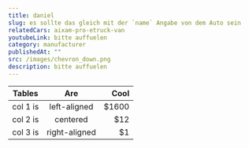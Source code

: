 ```yaml
---
title: daniel
slug: es sollte das gleich mit der `name` Angabe von dem Auto sein
relatedCars: aixam-pro-etruck-van
youtubeLink: bitte auffuelen
category: manufacturer
publishedAt: ""
src: /images/chevron_down.png
description: bitte auffuelen
---
```

| Tables   |      Are      |  Cool |
|----------|:-------------:|------:|
| col 1 is |  left-aligned | $1600 |
| col 2 is |    centered   |   $12 |
| col 3 is | right-aligned |    $1 |